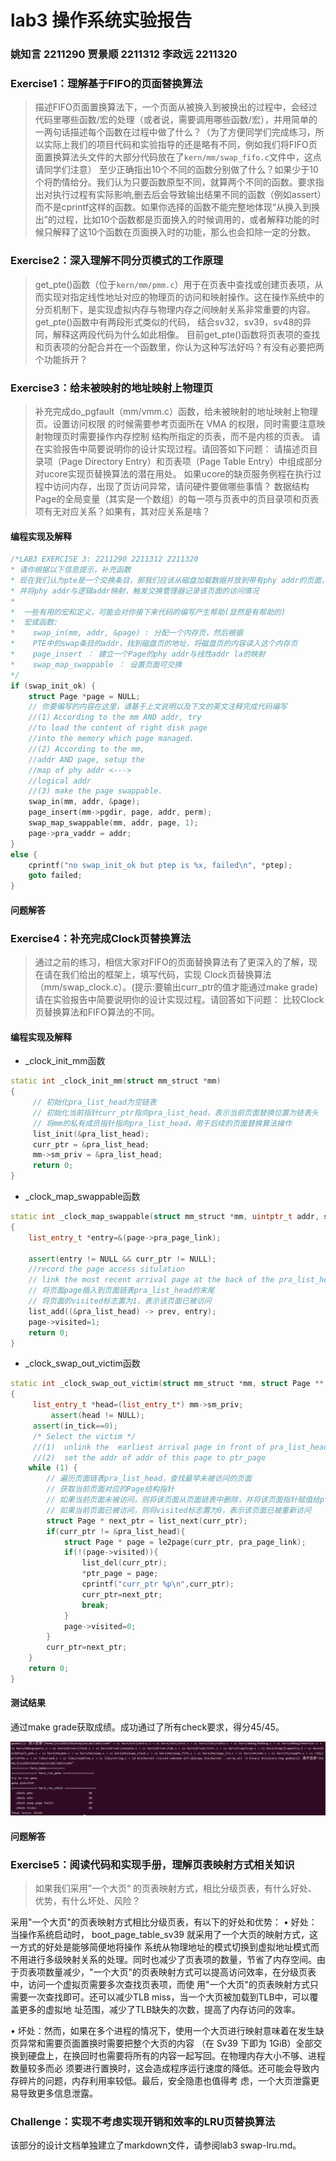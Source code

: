 # lab3 操作系统实验报告

### 姚知言 2211290 贾景顺 2211312 李政远 2211320

### Exercise1：理解基于FIFO的页面替换算法

>描述FIFO页面置换算法下，一个页面从被换入到被换出的过程中，会经过代码里哪些函数/宏的处理（或者说，需要调用哪些函数/宏），并用简单的一两句话描述每个函数在过程中做了什么？（为了方便同学们完成练习，所以实际上我们的项目代码和实验指导的还是略有不同，例如我们将FIFO页面置换算法头文件的大部分代码放在了`kern/mm/swap_fifo.c`文件中，这点请同学们注意）
至少正确指出10个不同的函数分别做了什么？如果少于10个将酌情给分。我们认为只要函数原型不同，就算两个不同的函数。要求指出对执行过程有实际影响,删去后会导致输出结果不同的函数（例如assert）而不是cprintf这样的函数。如果你选择的函数不能完整地体现“从换入到换出”的过程，比如10个函数都是页面换入的时候调用的，或者解释功能的时候只解释了这10个函数在页面换入时的功能，那么也会扣除一定的分数。

### Exercise2：深入理解不同分页模式的工作原理

>get_pte()函数（位于`kern/mm/pmm.c`）用于在页表中查找或创建页表项，从而实现对指定线性地址对应的物理页的访问和映射操作。这在操作系统中的分页机制下，是实现虚拟内存与物理内存之间映射关系非常重要的内容。
get_pte()函数中有两段形式类似的代码， 结合sv32，sv39，sv48的异同，解释这两段代码为什么如此相像。
目前get_pte()函数将页表项的查找和页表项的分配合并在一个函数里，你认为这种写法好吗？有没有必要把两个功能拆开？

### Exercise3：给未被映射的地址映射上物理页

>补充完成do_pgfault（mm/vmm.c）函数，给未被映射的地址映射上物理页。设置访问权限 的时候需要参考页面所在 VMA 的权限，同时需要注意映射物理页时需要操作内存控制 结构所指定的页表，而不是内核的页表。
请在实验报告中简要说明你的设计实现过程。请回答如下问题：
请描述页目录项（Page Directory Entry）和页表项（Page Table Entry）中组成部分对ucore实现页替换算法的潜在用处。
如果ucore的缺页服务例程在执行过程中访问内存，出现了页访问异常，请问硬件要做哪些事情？
数据结构Page的全局变量（其实是一个数组）的每一项与页表中的页目录项和页表项有无对应关系？如果有，其对应关系是啥？

#### 编程实现及解释
```cpp {.line-numbers}
/*LAB3 EXERCISE 3: 2211290 2211312 2211320
* 请你根据以下信息提示，补充函数
* 现在我们认为pte是一个交换条目，那我们应该从磁盘加载数据并放到带有phy addr的页面，
* 并将phy addr与逻辑addr映射，触发交换管理器记录该页面的访问情况
*
*  一些有用的宏和定义，可能会对你接下来代码的编写产生帮助(显然是有帮助的)
*  宏或函数:
*    swap_in(mm, addr, &page) : 分配一个内存页，然后根据
*    PTE中的swap条目的addr，找到磁盘页的地址，将磁盘页的内容读入这个内存页
*    page_insert ： 建立一个Page的phy addr与线性addr la的映射
*    swap_map_swappable ： 设置页面可交换
*/
if (swap_init_ok) {
    struct Page *page = NULL;
    // 你要编写的内容在这里，请基于上文说明以及下文的英文注释完成代码编写
    //(1）According to the mm AND addr, try
    //to load the content of right disk page
    //into the memory which page managed.
    //(2) According to the mm,
    //addr AND page, setup the
    //map of phy addr <--->
    //logical addr
    //(3) make the page swappable.
    swap_in(mm, addr, &page);
    page_insert(mm->pgdir, page, addr, perm);
    swap_map_swappable(mm, addr, page, 1);
    page->pra_vaddr = addr;
} 
else {
    cprintf("no swap_init_ok but ptep is %x, failed\n", *ptep);
    goto failed;
}
```

#### 问题解答

### Exercise4：补充完成Clock页替换算法

>通过之前的练习，相信大家对FIFO的页面替换算法有了更深入的了解，现在请在我们给出的框架上，填写代码，实现 Clock页替换算法（mm/swap_clock.c）。(提示:要输出curr_ptr的值才能通过make grade)
请在实验报告中简要说明你的设计实现过程。请回答如下问题：
比较Clock页替换算法和FIFO算法的不同。

#### 编程实现及解释

- _clock_init_mm函数 
```cpp {.line-numbers}
static int _clock_init_mm(struct mm_struct *mm)
{    
     // 初始化pra_list_head为空链表
     // 初始化当前指针curr_ptr指向pra_list_head，表示当前页面替换位置为链表头
     // 将mm的私有成员指针指向pra_list_head，用于后续的页面替换算法操作
     list_init(&pra_list_head);
     curr_ptr = &pra_list_head;
     mm->sm_priv = &pra_list_head;
     return 0;
}
```
- _clock_map_swappable函数
```cpp {.line-numbers}
static int _clock_map_swappable(struct mm_struct *mm, uintptr_t addr, struct Page *page, int swap_in)
{
    list_entry_t *entry=&(page->pra_page_link);
 
    assert(entry != NULL && curr_ptr != NULL);
    //record the page access situlation
    // link the most recent arrival page at the back of the pra_list_head qeueue.
    // 将页面page插入到页面链表pra_list_head的末尾
    // 将页面的visited标志置为1，表示该页面已被访问
    list_add((&pra_list_head) -> prev, entry);
    page->visited=1;
    return 0;
}
```
- _clock_swap_out_victim函数
```cpp {.line-numbers}
static int _clock_swap_out_victim(struct mm_struct *mm, struct Page ** ptr_page, int in_tick)
{
     list_entry_t *head=(list_entry_t*) mm->sm_priv;
         assert(head != NULL);
     assert(in_tick==0);
     /* Select the victim */
     //(1)  unlink the  earliest arrival page in front of pra_list_head qeueue
     //(2)  set the addr of addr of this page to ptr_page  
    while (1) {
        // 遍历页面链表pra_list_head，查找最早未被访问的页面
        // 获取当前页面对应的Page结构指针
        // 如果当前页面未被访问，则将该页面从页面链表中删除，并将该页面指针赋值给ptr_page作为换出页面
        // 如果当前页面已被访问，则将visited标志置为0，表示该页面已被重新访问
        struct Page * next_ptr = list_next(curr_ptr);
        if(curr_ptr != &pra_list_head){
        	struct Page * page = le2page(curr_ptr, pra_page_link);
        	if(!(page->visited)){
            	list_del(curr_ptr);
            	*ptr_page = page;
            	cprintf("curr_ptr %p\n",curr_ptr);
            	curr_ptr=next_ptr;
            	break;
            }
            page->visited=0;
        }
        curr_ptr=next_ptr;
    }
    return 0;
}
```

#### 测试结果

通过make grade获取成绩。成功通过了所有check要求，得分45/45。

![](grade.png)

#### 问题解答

### Exercise5：阅读代码和实现手册，理解页表映射方式相关知识

>如果我们采用”一个大页“ 的页表映射方式，相比分级页表，有什么好处、优势，有什么坏处、风险？

采⽤"⼀个⼤⻚"的⻚表映射⽅式相⽐分级⻚表，有以下的好处和优势：
• 好处：当操作系统启动时， boot_page_table_sv39 就采⽤了⼀个⼤⻚的映射⽅式，这⼀⽅式的好处是能够简便地将操作
系统从物理地址的模式切换到虚拟地址模式⽽不⽤进⾏多级映射关系的处理。同时也减少了⻚表项的数量，节省了内存空间。由
于⻚表项数量减少，"⼀个⼤⻚"的⻚表映射⽅式可以提⾼访问效率，在分级⻚表中，访问⼀个虚拟⻚需要多次查找⻚表项，⽽使
⽤"⼀个⼤⻚"的⻚表映射⽅式只需要⼀次查找即可。还可以减少TLB miss，当⼀个⼤⻚被加载到TLB中，可以覆盖更多的虚拟地
址范围，减少了TLB缺失的次数，提⾼了内存访问的效率。

• 坏处：然⽽，如果在多个进程的情况下，使⽤⼀个⼤⻚进⾏映射意味着在发⽣缺⻚异常和需要⻚⾯置换时需要把整个⼤⻚的内容
（在 Sv39 下即为 1GiB）全部交换到硬盘上，在换回时也需要将所有的内容⼀起写回。在物理内存⼤⼩不够、进程数量较多⽽必
须要进⾏置换时，这会造成程序运⾏速度的降低。还可能会导致内存碎⽚的问题，内存利⽤率较低。最后，安全隐患也值得考
虑，⼀个⼤⻚泄露更易导致更多信息泄露。

### Challenge：实现不考虑实现开销和效率的LRU页替换算法

该部分的设计文档单独建立了markdown文件，请参阅lab3 swap-lru.md。
